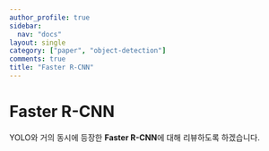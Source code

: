 ```yaml
---
author_profile: true
sidebar:
  nav: "docs"
layout: single
category: ["paper", "object-detection"]
comments: true
title: "Faster R-CNN"
---
```


# Faster R-CNN
YOLO와 거의 동시에 등장한 <b>Faster R-CNN</b>에 대해 리뷰하도록 하겠습니다.

